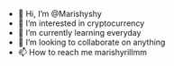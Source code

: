 - 👋 Hi, I’m @Marishyshy
- 👀 I’m interested in cryptocurrency
- 🌱 I’m currently learning everyday
- 💞️ I’m looking to collaborate on anything
- 📫 How to reach me marishyrillmm

<!---
Marishyshy/Marishyshy is a ✨ special ✨ repository because its `README.md` (this file) appears on your GitHub profile.
You can click the Preview link to take a look at your changes.
--->
